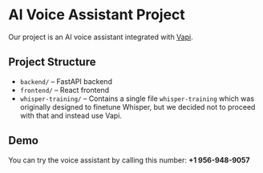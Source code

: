 # AI Voice Assistant Project

Our project is an AI voice assistant integrated with [Vapi](https://www.vapi.ai/).

## Project Structure

- `backend/` – FastAPI backend  
- `frontend/` – React frontend  
- `whisper-training/` – Contains a single file `whisper-training` which was originally designed to finetune Whisper, but we decided not to proceed with that and instead use Vapi.

## Demo

You can try the voice assistant by calling this number: **+1 956-948-9057**
